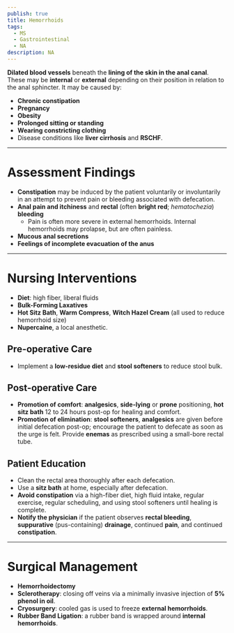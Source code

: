 ```yaml
---
publish: true
title: Hemorrhoids
tags:
  - MS
  - Gastrointestinal
  - NA
description: NA
---
```

**Dilated blood vessels** beneath the **lining of the skin in the anal canal**. These may be **internal** or **external** depending on their position in relation to the anal sphincter. It may be caused by:
- **Chronic constipation**
- **Pregnancy**
- **Obesity**
- **Prolonged sitting or standing**
- **Wearing constricting clothing**
- Disease conditions like **liver cirrhosis** and **RSCHF**.

___

# Assessment Findings
- **Constipation** may be induced by the patient voluntarily or involuntarily in an attempt to prevent pain or bleeding associated with defecation.
- **Anal pain and itchiness** and **rectal** (often **bright red**; *hematochezia*) **bleeding**
	- Pain is often more severe in external hemorrhoids. Internal hemorrhoids may prolapse, but are often painless.
- **Mucous anal secretions**
- **Feelings of incomplete evacuation of the anus**

___

# Nursing Interventions
- **Diet**: high fiber, liberal fluids
- **Bulk-Forming Laxatives**
- **Hot Sitz Bath**, **Warm Compress**, **Witch Hazel Cream** (all used to reduce hemorrhoid size)
- **Nupercaine**, a local anesthetic.
## Pre-operative Care
- Implement a **low-residue diet** and **stool softeners** to reduce stool bulk.
## Post-operative Care
- **Promotion of comfort**: **analgesics**, **side-lying** or **prone** positioning, **hot sitz bath** 12 to 24 hours post-op for healing and comfort.
- **Promotion of elimination**: **stool softeners**, **analgesics** are given before initial defecation post-op; encourage the patient to defecate as soon as the urge is felt. Provide **enemas** as prescribed using a small-bore rectal tube.
## Patient Education
- Clean the rectal area thoroughly after each defecation.
- Use a **sitz bath** at home, especially after defecation.
- **Avoid constipation** via a high-fiber diet, high fluid intake, regular exercise, regular scheduling, and using stool softeners until healing is complete.
- **Notify the physician** if the patient observes **rectal bleeding**, **suppurative** (pus-containing) **drainage**, continued **pain**, and continued **constipation**.

___

# Surgical Management
- **Hemorrhoidectomy**
- **Sclerotherapy**: closing off veins via a minimally invasive injection of **5% phenol in oil**.
- **Cryosurgery**: cooled gas is used to freeze **external hemorrhoids**.
- **Rubber Band Ligation**: a rubber band is wrapped around **internal hemorrhoids**.
